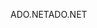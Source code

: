 <span data-ttu-id="d6f6e-101">ADO.NET</span><span class="sxs-lookup"><span data-stu-id="d6f6e-101">ADO.NET</span></span>